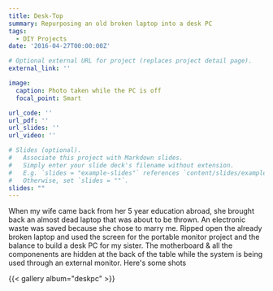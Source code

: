 ```yaml
---
title: Desk-Top
summary: Repurposing an old broken laptop into a desk PC
tags:
  - DIY Projects
date: '2016-04-27T00:00:00Z'

# Optional external URL for project (replaces project detail page).
external_link: ''

image:
  caption: Photo taken while the PC is off
  focal_point: Smart

url_code: ''
url_pdf: ''
url_slides: ''
url_video: ''

# Slides (optional).
#   Associate this project with Markdown slides.
#   Simply enter your slide deck's filename without extension.
#   E.g. `slides = "example-slides"` references `content/slides/example-slides.md`.
#   Otherwise, set `slides = ""`.
slides: ""
---
```


When my wife came back from her 5 year education abroad, she brought back an almost dead laptop that was about to be thrown. An electronic waste was saved because she chose to marry me. Ripped open the already broken laptop and used the screen for the portable monitor project and the balance to build a desk PC for my sister. The motherboard & all the componenents are hidden at the back of the table while the system is being used through an external monitor. Here's some shots

{{< gallery album="deskpc" >}}
